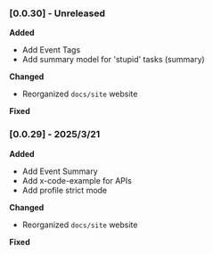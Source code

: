 ### [0.0.30] - Unreleased

**Added**

- Add Event Tags 
- Add summary model for 'stupid' tasks (summary)

**Changed**

- Reorganized `docs/site` website 

**Fixed**



### [0.0.29] - 2025/3/21

**Added**

- Add Event Summary
- Add x-code-example for APIs
- Add profile strict mode

**Changed**

- Reorganized `docs/site` website 

**Fixed**